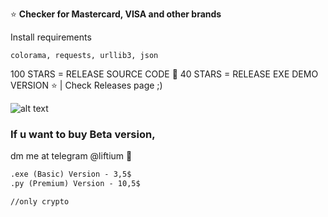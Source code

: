 ⭐ **Checker for Mastercard, VISA and other brands** 

Install requirements
```
colorama, requests, urllib3, json
```

100 STARS = RELEASE SOURCE CODE 💸
40 STARS = RELEASE EXE DEMO VERSION ⭐ | Check Releases page ;)



![alt text](https://i.imgur.com/Y7qmBeL.gif)



### If u want to buy Beta version,

dm me at telegram @liftium 📨 
```txt
.exe (Basic) Version - 3,5$
.py (Premium) Version - 10,5$

//only crypto
```





